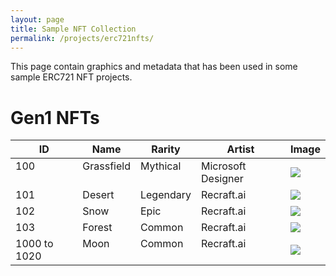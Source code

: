```yaml
---
layout: page
title: Sample NFT Collection
permalink: /projects/erc721nfts/
---
```


This page contain graphics and metadata that has been used in some sample ERC721 NFT projects.

# Gen1 NFTs

<table>
<thead>
<th>ID</th>
<th>Name</th>
<th>Rarity</th>
<th>Artist</th>
<th>Image</th>
</thead>
<tbody>
<tr>
  <td valign="top">100</td>
  <td valign="top">Grassfield</td>
  <td valign="top">Mythical</td>
  <td valign="top">Microsoft Designer</td>
  <td><a href="./100grassfield-full.png"><img src="./100grassfield.png"></a></td>
</tr>
<tr>
  <td valign="top">101</td>
  <td valign="top">Desert</td>
  <td valign="top">Legendary</td>
  <td valign="top">Recraft.ai</td>
  <td><a href="./101desert-full.png"><img src="./101desert.png"></a></td>
</tr>
<tr>
  <td valign="top">102</td>
  <td valign="top">Snow</td>
  <td valign="top">Epic</td>
  <td valign="top">Recraft.ai</td>
  <td><a href="./102snow-full.png"><img src="./102snow.png"></a></td>
</tr>
<tr>
  <td valign="top">103</td>
  <td valign="top">Forest</td>
  <td valign="top">Common</td>
  <td valign="top">Recraft.ai</td>
  <td><a href="./103forest-full.png"><img src="./103forest.png"></a></td>
</tr>
<tr>
  <td valign="top">1000 to 1020</td>
  <td valign="top">Moon</td>
  <td valign="top">Common</td>
  <td valign="top">Recraft.ai</td>
  <td><a href="./000moon-full.png"><img src="./000moon.png"></a></td>
</tr>

</tbody>
</table>
